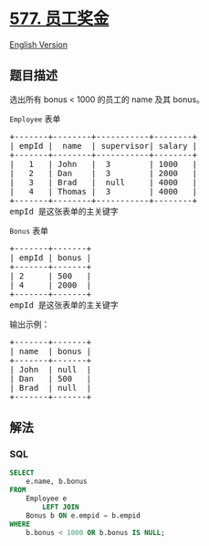 # [577. 员工奖金](https://leetcode.cn/problems/employee-bonus)

[English Version](/solution/0500-0599/0577.Employee%20Bonus/README_EN.md)

## 题目描述

<!-- 这里写题目描述 -->

<p>选出所有 bonus &lt; 1000 的员工的 name 及其 bonus。</p>

<p><code>Employee</code> 表单</p>

<pre>+-------+--------+-----------+--------+
| empId |  name  | supervisor| salary |
+-------+--------+-----------+--------+
|   1   | John   |  3        | 1000   |
|   2   | Dan    |  3        | 2000   |
|   3   | Brad   |  null     | 4000   |
|   4   | Thomas |  3        | 4000   |
+-------+--------+-----------+--------+
empId 是这张表单的主关键字
</pre>

<p><code>Bonus</code> 表单</p>

<pre>+-------+-------+
| empId | bonus |
+-------+-------+
| 2     | 500   |
| 4     | 2000  |
+-------+-------+
empId 是这张表单的主关键字
</pre>

<p>输出示例：</p>

<pre>+-------+-------+
| name  | bonus |
+-------+-------+
| John  | null  |
| Dan   | 500   |
| Brad  | null  |
+-------+-------+
</pre>

## 解法

<!-- 这里可写通用的实现逻辑 -->

<!-- tabs:start -->

### **SQL**

```sql
SELECT
    e.name, b.bonus
FROM
    Employee e
        LEFT JOIN
    Bonus b ON e.empid = b.empid
WHERE
    b.bonus < 1000 OR b.bonus IS NULL;
```


